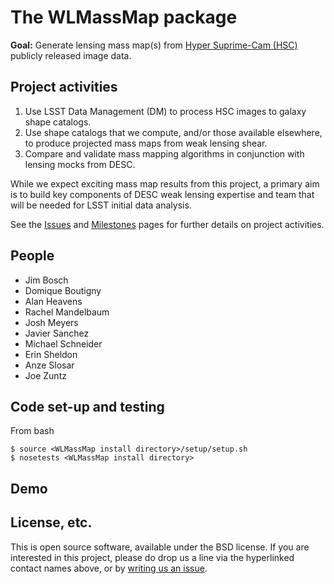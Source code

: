 # The WLMassMap package

**Goal:** Generate lensing mass map(s) from [Hyper Suprime-Cam (HSC)](http://www.naoj.org/Projects/HSC/) publicly released image data.

## Project activities

1. Use LSST Data Management (DM) to process HSC images to galaxy shape catalogs.
2. Use shape catalogs that we compute, and/or those available elsewhere, to produce projected mass maps from weak lensing shear.
3. Compare and validate mass mapping algorithms in conjunction with lensing mocks from DESC.

While we expect exciting mass map results from this project, a primary aim is to build key components of DESC weak lensing expertise and team that will be needed for LSST initial data analysis. 

See the [Issues](https://github.com/LSSTDESC/WLMassMap/issues) and [Milestones](https://github.com/LSSTDESC/WLMassMap/milestones) pages for further details on project activities.

## People

* Jim Bosch
* Domique Boutigny
* Alan Heavens
* Rachel Mandelbaum
* Josh Meyers
* Javier Sanchez
* Michael Schneider
* Erin Sheldon
* Anze Slosar
* Joe Zuntz

## Code set-up and testing
From bash
```
$ source <WLMassMap install directory>/setup/setup.sh
$ nosetests <WLMassMap install directory>
```

## Demo


## License, etc.

This is open source software, available under the BSD license. If you are interested in this project, please do drop us a line via the hyperlinked contact names above, or by [writing us an issue](https://github.com/DarkEnergyScienceCollaboration/WLMassMap/issues/new).
